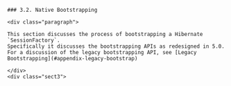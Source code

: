     ### 3.2. Native Bootstrapping

    <div class="paragraph">

    This section discusses the process of bootstrapping a Hibernate `SessionFactory`.
    Specifically it discusses the bootstrapping APIs as redesigned in 5.0.
    For a discussion of the legacy bootstrapping API, see [Legacy Bootstrapping](#appendix-legacy-bootstrap)

    </div>
    <div class="sect3">